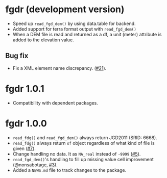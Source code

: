 # fgdr (development version)

* Speed up `read_fgd_dem()` by using data.table for backend.
* Added support for terra format output with `read_fgd_dem()` 
* When a DEM file is read and returned as a df, a unit (meter) attribute is added to the elevation value.

## Bug fix

- Fix a XML element name discrepancy. ([#21](https://github.com/uribo/fgdr/issues/21)).

# fgdr 1.0.1

* Compatibility with dependent packages.

# fgdr 1.0.0

* `read_fdg()` and `read_fgd_dem()` always return JGD2011 (SRID: 6668).
* `read_fdg()` always return `sf` object regardless of what kind of file is given ([#7](https://github.com/uribo/fgdr/pull/7)).
* Change handling no data. It as `NA_real` instead of `-9999` ([#5](https://github.com/uribo/fgdr/issues/5)).
* `read_fgd_dem()`'s handling to fill up missing value cell improvement (@nonsabotage, [#3](https://github.com/uribo/fgdr/issues/3)).
* Added a `NEWS.md` file to track changes to the package.
